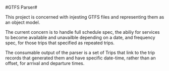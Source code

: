 #GTFS Parser#

This project is concerned with injesting GTFS files and representing them as an object model.

The current concern is to handle full schedule spec, the abiliy for services to become available and unavailble depending on a date, and frequency spec, for those trips that specified as repeated trips.

The consumable output of the parser is a set of Trips that link to the trip records that generated them and have specific date-time, rather than an offset, for arrival and departure times.
